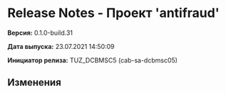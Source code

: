 # Release Notes - Проект 'antifraud'

**Версия:** 0.1.0-build.31

**Дата выпуска:** 23.07.2021 14:50:09

**Инициатор релиза:** TUZ_DCBMSC5 (cab-sa-dcbmsc05)

## Изменения
